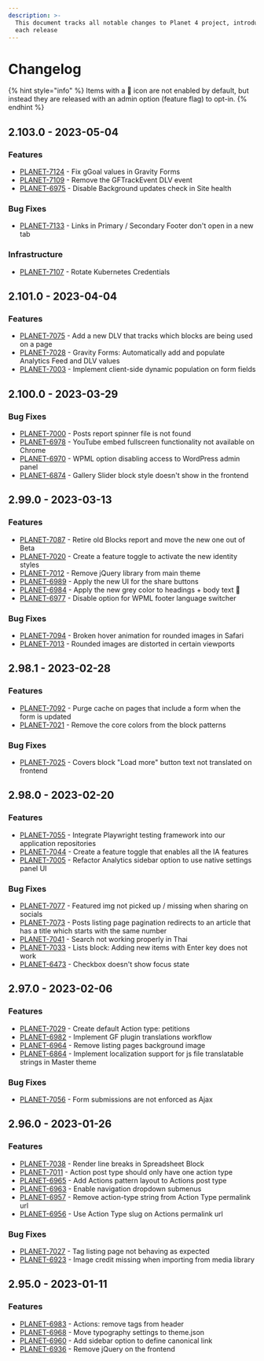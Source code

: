 ```yaml
---
description: >-
  This document tracks all notable changes to Planet 4 project, introduced on
  each release
---
```


# Changelog

{% hint style="info" %}
Items with a 🔑 icon are not enabled by default, but instead they are released with an admin option (feature flag) to opt-in.
{% endhint %}

## 2.103.0 - 2023-05-04

### Features

- [PLANET-7124](https://jira.greenpeace.org/browse/PLANET-7124) - Fix gGoal values in Gravity Forms 
- [PLANET-7109](https://jira.greenpeace.org/browse/PLANET-7109) - Remove the GFTrackEvent DLV event 
- [PLANET-6975](https://jira.greenpeace.org/browse/PLANET-6975) - Disable Background updates check in Site health

### Bug Fixes

- [PLANET-7133](https://jira.greenpeace.org/browse/PLANET-7133) - Links in Primary / Secondary Footer don't open in a new tab

### Infrastructure

- [PLANET-7107](https://jira.greenpeace.org/browse/PLANET-7107) - Rotate Kubernetes Credentials

## 2.101.0 - 2023-04-04

### Features

* [PLANET-7075](https://jira.greenpeace.org/browse/PLANET-7075) - Add a new DLV that tracks which blocks are being used on a page
* [PLANET-7028](https://jira.greenpeace.org/browse/PLANET-7028) - Gravity Forms: Automatically add and populate Analytics Feed and DLV values
* [PLANET-7003](https://jira.greenpeace.org/browse/PLANET-7003) - Implement client-side dynamic population on form fields

## 2.100.0 - 2023-03-29

### Bug Fixes

* [PLANET-7000](https://jira.greenpeace.org/browse/PLANET-7000) - Posts report spinner file is not found
* [PLANET-6978](https://jira.greenpeace.org/browse/PLANET-6978) - YouTube embed fullscreen functionality not available on Chrome
* [PLANET-6970](https://jira.greenpeace.org/browse/PLANET-6970) - WPML option disabling access to WordPress admin panel
* [PLANET-6874](https://jira.greenpeace.org/browse/PLANET-6874) - Gallery Slider block style doesn't show in the frontend

## 2.99.0 - 2023-03-13

### Features

* [PLANET-7087](https://jira.greenpeace.org/browse/PLANET-7087) - Retire old Blocks report and move the new one out of Beta
* [PLANET-7020](https://jira.greenpeace.org/browse/PLANET-7020) - Create a feature toggle to activate the new identity styles
* [PLANET-7012](https://jira.greenpeace.org/browse/PLANET-7012) - Remove jQuery library from main theme
* [PLANET-6989](https://jira.greenpeace.org/browse/PLANET-6989) - Apply the new UI for the share buttons
* [PLANET-6984](https://jira.greenpeace.org/browse/PLANET-6984) - Apply the new grey color to headings + body text 🔑
* [PLANET-6977](https://jira.greenpeace.org/browse/PLANET-6977) - Disable option for WPML footer language switcher

### Bug Fixes

* [PLANET-7094](https://jira.greenpeace.org/browse/PLANET-7094) - Broken hover animation for rounded images in Safari
* [PLANET-7013](https://jira.greenpeace.org/browse/PLANET-7013) - Rounded images are distorted in certain viewports

## 2.98.1 - 2023-02-28

### Features

* [PLANET-7092](https://jira.greenpeace.org/browse/PLANET-7092) - Purge cache on pages that include a form when the form is updated
* [PLANET-7021](https://jira.greenpeace.org/browse/PLANET-7021) - Remove the core colors from the block patterns

### Bug Fixes

* [PLANET-7025](https://jira.greenpeace.org/browse/PLANET-7025) - Covers block "Load more" button text not translated on frontend

## 2.98.0 - 2023-02-20

### Features

* [PLANET-7055](https://jira.greenpeace.org/browse/PLANET-7055) - Integrate Playwright testing framework into our application repositories
* [PLANET-7044](https://jira.greenpeace.org/browse/PLANET-7044) - Create a feature toggle that enables all the IA features
* [PLANET-7005](https://jira.greenpeace.org/browse/PLANET-7005) - Refactor Analytics sidebar option to use native settings panel UI

### Bug Fixes

* [PLANET-7077](https://jira.greenpeace.org/browse/PLANET-7077) - Featured img not picked up / missing when sharing on socials
* [PLANET-7073](https://jira.greenpeace.org/browse/PLANET-7073) - Posts listing page pagination redirects to an article that has a title which starts with the same number
* [PLANET-7041](https://jira.greenpeace.org/browse/PLANET-7041) - Search not working properly in Thai
* [PLANET-7033](https://jira.greenpeace.org/browse/PLANET-7033) - Lists block: Adding new items with Enter key does not work
* [PLANET-6473](https://jira.greenpeace.org/browse/PLANET-6473) - Checkbox doesn't show focus state

## 2.97.0 - 2023-02-06

### Features

* [PLANET-7029](https://jira.greenpeace.org/browse/PLANET-7029) - Create default Action type: petitions
* [PLANET-6982](https://jira.greenpeace.org/browse/PLANET-6982) - Implement GF plugin translations workflow
* [PLANET-6964](https://jira.greenpeace.org/browse/PLANET-6964) - Remove listing pages background image
* [PLANET-6864](https://jira.greenpeace.org/browse/PLANET-6864) - Implement localization support for js file translatable strings in Master theme

### Bug Fixes

* [PLANET-7056](https://jira.greenpeace.org/browse/PLANET-7056) - Form submissions are not enforced as Ajax

## 2.96.0 - 2023-01-26

### Features

* [PLANET-7038](https://jira.greenpeace.org/browse/PLANET-7038) - Render line breaks in Spreadsheet Block
* [PLANET-7011](https://jira.greenpeace.org/browse/PLANET-7011) - Action post type should only have one action type
* [PLANET-6965](https://jira.greenpeace.org/browse/PLANET-6965) - Add Actions pattern layout to Actions post type
* [PLANET-6963](https://jira.greenpeace.org/browse/PLANET-6963) - Enable navigation dropdown submenus
* [PLANET-6957](https://jira.greenpeace.org/browse/PLANET-6957) - Remove action-type string from Action Type permalink url
* [PLANET-6956](https://jira.greenpeace.org/browse/PLANET-6956) - Use Action Type slug on Actions permalink url

### Bug Fixes

* [PLANET-7027](https://jira.greenpeace.org/browse/PLANET-7027) - Tag listing page not behaving as expected
* [PLANET-6923](https://jira.greenpeace.org/browse/PLANET-6923) - Image credit missing when importing from media library

## 2.95.0 - 2023-01-11

### Features

* [PLANET-6983](https://jira.greenpeace.org/browse/PLANET-6983) - Actions: remove tags from header
* [PLANET-6968](https://jira.greenpeace.org/browse/PLANET-6968) - Move typography settings to theme.json
* [PLANET-6960](https://jira.greenpeace.org/browse/PLANET-6960) - Add sidebar option to define canonical link
* [PLANET-6936](https://jira.greenpeace.org/browse/PLANET-6936) - Remove jQuery on the frontend

